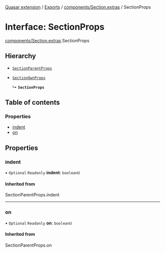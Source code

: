 [Quasar extension](../index.md) / [Exports](../modules.md) / [components/Section.extras](../modules/components_Section_extras.md) / SectionProps

# Interface: SectionProps

[components/Section.extras](../modules/components_Section_extras.md).SectionProps

## Hierarchy

- [`SectionParentProps`](../modules/components_Section_extras.md#sectionparentprops)

- [`SectionOwnProps`](components_Section_extras.SectionOwnProps.md)

  ↳ **`SectionProps`**

## Table of contents

### Properties

- [indent](components_Section_extras.SectionProps.md#indent)
- [on](components_Section_extras.SectionProps.md#on)

## Properties

### indent

• `Optional` `Readonly` **indent**: `booleanU`

#### Inherited from

SectionParentProps.indent

___

### on

• `Optional` `Readonly` **on**: `booleanU`

#### Inherited from

SectionParentProps.on
